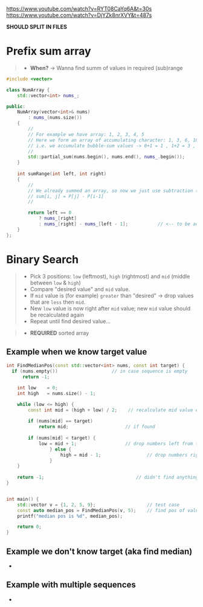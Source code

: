 https://www.youtube.com/watch?v=RYT08CaYq6A&t=30s
https://www.youtube.com/watch?v=DjYZk8nrXVY&t=487s

**SHOULD SPLIT IN FILES**

# Prefix sum array
> - **When?** -> Wanna find summ of values in required (sub)range

```cpp
#include <vector>

class NumArray {
    std::vector<int> nums_;

public:
    NumArray(vector<int>& nums) 
        : nums_(nums.size())
    {
        //
        // For example we have array: 1, 2, 3, 4, 5
        // Here we form an array of accumulating character: 1, 3, 6, 10, 15
        // i.e. we accumulate bubble-sum values -> 0+1 = 1 , 1+2 = 3 , 1+2+3 = 6 ...
        // 
        std::partial_sum(nums.begin(), nums.end(), nums_.begin());
    }
    
    int sumRange(int left, int right) 
    {
        //
        // We already summed an array, so now we just use subtraction (formula) to get sum of a range of elements
        // sum[i, j] = P[j] - P[i-1]
        //

        return left == 0 
            ? nums_[right] 
            : nums_[right] - nums_[left - 1];           // <-- to be accurate, THIS is formula usage
    }
};
```

# Binary Search
> - Pick 3 positions: `low` (leftmost), `high` (rightmost) and `mid` (middle between `low` & `high`)
> - Compare "desired value" and `mid` value.
> - If `mid` value is (for example) `greater` than "desired" -> drop values that are `less` then `mid`.
> - New `low` value is now right after `mid` value; new `mid` value should be recalculated again
> - Repeat until find desired value...

> - **REQUIRED** sorted array

## Example when we know target value
```cpp
int FindMedianPos(const std::vector<int> nums, const int target) {
  if (nums.empty())                    // in case sequence is empty
      return -1;                  

	int low    = 0;
	int high   = nums.size() - 1;

	while (low <= high) {
		const int mid = (high + low) / 2;    // recalculate mid value everytime
		
		if (nums[mid] == target)
		    return mid;                     // if found
		
		if (nums[mid] < target) {
		    low = mid + 1;                  // drop numbers left from the mid value
                } else {
                    high = mid - 1;                 // drop numbers right from the mid value
                }
	}
	
	return -1;                                  // didn't find anything
}


int main() {
	std::vector v = {1, 2, 5, 9};                   // test case
	const auto median_pos = FindMedianPos(v, 5);    // find pos of value 5
	printf("median pos is %d", median_pos);

	return 0;
}
```

## Example we don't know target (aka find median)
-

## Example with multiple sequences
-

